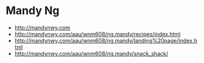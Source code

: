 # Mandy Ng

- http://mandynwy.com
- http://mandynwy.com/aau/wnm608/ng.mandy/recipes/index.html
- http://mandynwy.com/aau/wnm608/ng.mandy/landing%20page/index.html
- http://mandynwy.com/aau/wnm608/ng.mandy/snack_shack/